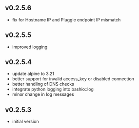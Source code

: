 ## v0.2.5.6

- fix for Hostname IP and Pluggie endpoint IP mismatch

## v0.2.5.5

- improved logging

## v0.2.5.4

- update alpine to 3.21
- better support for invalid access_key or disabled connection
- better handling of DNS checks
- integrate python logging into bashio::log
- minor change in log messages

## v0.2.5.3

- initial version
